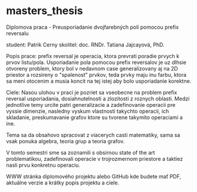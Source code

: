 # masters_thesis

Diplomova praca - Preusporiadanie dvojfarebných polí pomocou prefix reversalu

student: Patrik Cerny
skolitel: doc. RNDr. Tatiana Jajcayová, PhD.

Popis prace: prefix reversal je operacia, ktora prevrati poradie prvych k prvov listu/pola. Usporiadanie pola pomocou prefix reversalov je uz dlhsie otvoreny problem, 
ktory bol v nedavnom case generalizovany aj na 2D priestor a rozsireny o "spalenost" prvkov, teda prvky maju inu farbu, ktora sa meni otocenim
a musia koncit na tej istej aby bolo usporiadanie korektne. 

Ciele: Nasou ulohou v praci je pozriet sa vseobecne na problem prefix reversal usporiadania, dosiahnutelnosti a zlozitosti z roznych oblasti. Medzi jednotlive temy 
urcite patri generalizacie a zadefinovanie operacii pre vyssie dimenzie, nasledny vyskum vlastnosti takychto operacii, ich skladanie, preskumavanie grafov ktore su tvorene
takymito operaciami a ine. 

Tema sa da obsahovo spracovat z viacerych casti matematiky, sama sa vsak ponuka algebra, teoria grup a teoria grafov. 

V tomto semestri sme sa zoznamili s obsirnou state of the art problematikou, zadefinovali operacie v trojrozmernom priestore a taktiez nasli prvu konkretnu operaciu.


WWW stránka diplomového projektu alebo GitHub kde budete mať PDF, aktuálne verzie a krátky popis projektu a ciele.
